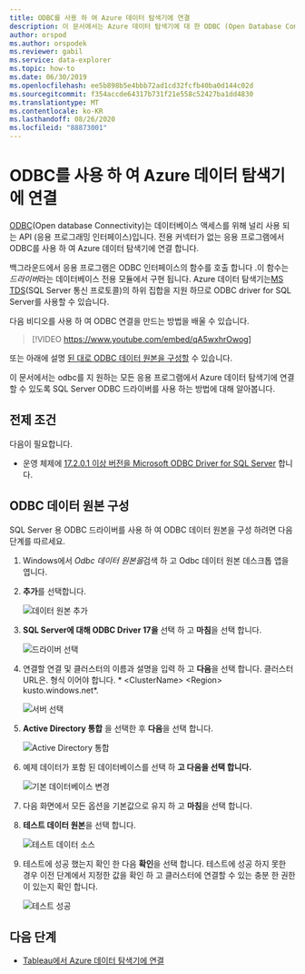 ```yaml
---
title: ODBC를 사용 하 여 Azure 데이터 탐색기에 연결
description: 이 문서에서는 Azure 데이터 탐색기에 대 한 ODBC (Open Database Connectivity) 연결을 설정 하는 방법에 대해 알아봅니다.
author: orspod
ms.author: orspodek
ms.reviewer: gabil
ms.service: data-explorer
ms.topic: how-to
ms.date: 06/30/2019
ms.openlocfilehash: ee5b898b5e4bbb72ad1cd32fcfb40ba0d144c02d
ms.sourcegitcommit: f354accde64317b731f21e558c52427ba1dd4830
ms.translationtype: MT
ms.contentlocale: ko-KR
ms.lasthandoff: 08/26/2020
ms.locfileid: "88873001"
---
```

# <a name="connect-to-azure-data-explorer-with-odbc"></a>ODBC를 사용 하 여 Azure 데이터 탐색기에 연결

[ODBC](/sql/odbc/reference/odbc-overview)(Open database Connectivity)는 데이터베이스 액세스를 위해 널리 사용 되는 API (응용 프로그래밍 인터페이스)입니다. 전용 커넥터가 없는 응용 프로그램에서 ODBC를 사용 하 여 Azure 데이터 탐색기에 연결 합니다.

백그라운드에서 응용 프로그램은 ODBC 인터페이스의 함수를 호출 합니다 .이 함수는 *드라이버*라는 데이터베이스 전용 모듈에서 구현 됩니다. Azure 데이터 탐색기는[MS TDS](kusto/api/tds/index.md)(SQL Server 통신 프로토콜)의 하위 집합을 지원 하므로 ODBC driver for SQL Server를 사용할 수 있습니다.

다음 비디오를 사용 하 여 ODBC 연결을 만드는 방법을 배울 수 있습니다. 

> [!VIDEO https://www.youtube.com/embed/qA5wxhrOwog]

또는 아래에 설명 [된 대로 ODBC 데이터 원본을 구성할](#configure-the-odbc-data-source) 수 있습니다. 

이 문서에서는 odbc를 지 원하는 모든 응용 프로그램에서 Azure 데이터 탐색기에 연결할 수 있도록 SQL Server ODBC 드라이버를 사용 하는 방법에 대해 알아봅니다. 

## <a name="prerequisites"></a>전제 조건

다음이 필요합니다.

* 운영 체제에 [17.2.0.1 이상 버전을 Microsoft ODBC Driver for SQL Server](/sql/connect/odbc/download-odbc-driver-for-sql-server) 합니다.

## <a name="configure-the-odbc-data-source"></a>ODBC 데이터 원본 구성

SQL Server 용 ODBC 드라이버를 사용 하 여 ODBC 데이터 원본을 구성 하려면 다음 단계를 따르세요.

1. Windows에서 *Odbc 데이터 원본을*검색 하 고 Odbc 데이터 원본 데스크톱 앱을 엽니다.

1. **추가**를 선택합니다.

    ![데이터 원본 추가](media/connect-odbc/add-data-source.png)

1. **SQL Server에 대해 ODBC Driver 17을** 선택 하 고 **마침**을 선택 합니다.

    ![드라이버 선택](media/connect-odbc/select-driver.png)

1. 연결할 연결 및 클러스터의 이름과 설명을 입력 하 고 **다음**을 선택 합니다. 클러스터 URL은. 형식 이어야 합니다. * \<ClusterName\> \<Region\> kusto.windows.net*.

    ![서버 선택](media/connect-odbc/select-server.png)

1. **Active Directory 통합** 을 선택한 후 **다음**을 선택 합니다.

    ![Active Directory 통합](media/connect-odbc/active-directory-integrated.png)

1. 예제 데이터가 포함 된 데이터베이스를 선택 하 **고 다음을 선택 합니다.**

    ![기본 데이터베이스 변경](media/connect-odbc/change-default-database.png)

1. 다음 화면에서 모든 옵션을 기본값으로 유지 하 고 **마침**을 선택 합니다.

1. **테스트 데이터 원본**을 선택 합니다.

    ![테스트 데이터 소스](media/connect-odbc/test-data-source.png)

1. 테스트에 성공 했는지 확인 한 다음 **확인**을 선택 합니다. 테스트에 성공 하지 못한 경우 이전 단계에서 지정한 값을 확인 하 고 클러스터에 연결할 수 있는 충분 한 권한이 있는지 확인 합니다.

    ![테스트 성공](media/connect-odbc/test-succeeded.png)

## <a name="next-steps"></a>다음 단계

* [Tableau에서 Azure 데이터 탐색기에 연결](tableau.md)